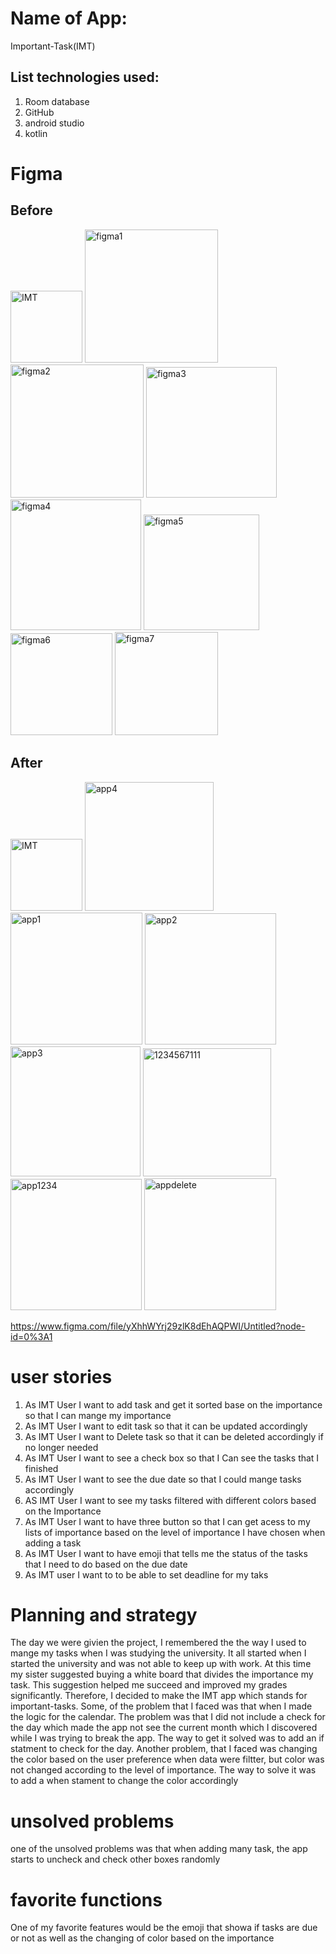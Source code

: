 #  Name of App:
Important-Task(IMT)
## List technologies used:
1. Room database 
2. GitHub
3. android studio
4. kotlin 
# Figma

## Before
<img width="115" alt="IMT" src="https://user-images.githubusercontent.com/91451257/140177872-63368f51-087b-4065-b180-670ca4ebc684.PNG">

<img width="213" alt="figma1" src="https://user-images.githubusercontent.com/91451257/140094651-cf4e2969-f988-40cc-8024-75e7ad7e43df.PNG">
<img width="213" alt="figma2" src="https://user-images.githubusercontent.com/91451257/140094709-07e1830b-b827-4a04-9036-7d256872491e.PNG">
<img width="209" alt="figma3" src="https://user-images.githubusercontent.com/91451257/140094738-acfd7267-f71c-4d81-9dc0-4ebfe1467a28.PNG">
<img width="209" alt="figma4" src="https://user-images.githubusercontent.com/91451257/140094766-2604ffca-3e68-4b56-809e-48f6d565e462.PNG">
<img width="185" alt="figma5" src="https://user-images.githubusercontent.com/91451257/140094844-d03cc528-fb0f-4b07-ae41-7a98cfd331a6.PNG">
<img width="163" alt="figma6" src="https://user-images.githubusercontent.com/91451257/140094873-a59cdb9f-ebb0-4799-9dd7-de7563cd4e4d.PNG">
<img width="165" alt="figma7" src="https://user-images.githubusercontent.com/91451257/140094910-2e6401fd-0898-4f3a-8034-d22095e4d93f.PNG">



## After
<img width="115" alt="IMT" src="https://user-images.githubusercontent.com/91451257/140177954-fc27768e-74a3-4865-b27f-7abcf62729b2.PNG">
<img width="206" alt="app4" src="https://user-images.githubusercontent.com/91451257/140093661-d0a7a2bf-1df6-4478-8167-abc213bd2db2.PNG">
<img width="211" alt="app1" src="https://user-images.githubusercontent.com/91451257/140093603-feef7aa5-b625-42f3-be36-e3f6326de643.PNG">
<img width="210" alt="app2" src="https://user-images.githubusercontent.com/91451257/140093613-69761917-e8c9-4862-ae6d-a00520160c13.PNG">
<img width="208" alt="app3" src="https://user-images.githubusercontent.com/91451257/140094501-f1589b69-fa5b-4f01-b028-1d55898dfe64.PNG">
<img width="205" alt="1234567111" src="https://user-images.githubusercontent.com/91451257/140094024-f8340924-a76f-48d1-ac46-6d51fc68f25c.PNG">
<img width="210" alt="app1234" src="https://user-images.githubusercontent.com/91451257/140094013-8e74f314-4231-4d64-8425-95f2c236903f.PNG">
<img width="211" alt="appdelete" src="https://user-images.githubusercontent.com/91451257/140178087-2a925cab-b6f2-4e98-b190-0584d7733fbd.PNG">







https://www.figma.com/file/yXhhWYrj29zlK8dEhAQPWI/Untitled?node-id=0%3A1
# user stories
1. As IMT User I want to add task and get it sorted base on the importance so that I can mange my importance
2. As IMT User I want to edit task  so that it can be updated accordingly
3. As IMT User I want to Delete task  so that it can be deleted accordingly if no longer needed
4. As IMT User I want to see a check box so that I Can see the tasks that I finished
6. As IMT User I want to see the due date so that I could mange tasks accordingly
7. AS IMT User I want to see my tasks filtered with different colors based on the Importance
8. As IMT User I want to have three button so that I can get acess to my lists of importance based on the level of importance 
I have chosen when adding a task
10. As IMT User I want to have emoji that tells me the status of the tasks that I need to do based on the due date
11. As IMT user I want to to be able to set deadline for my taks
# Planning and strategy
The day we were givien the project, I remembered the the way I used to mange my tasks when I was studying the university.
It all started when I started the university and was not able to keep up with work. At this time my sister suggested buying a white board that divides the importance my task. 
This suggestion helped me succeed and improved my grades significantly. Therefore, I decided to make the IMT app which stands for important-tasks. Some, of the problem that 
I faced was that when I made the logic for the calendar. The problem was that I did not include a check for the day which made the app not see the current month which I discovered
while I was trying to break the app. The way to get it solved was to add an if statment to check for the day. Another problem, that I faced was changing the color based on  the user
preference when data were filtter, but color was not changed according to the level of importance. The way to solve it was to add a when stament to change the color accordingly
#  unsolved problems
one of the unsolved problems was that when adding many task, the app starts to uncheck and check other boxes randomly 

#  favorite functions
One of my favorite features would be the emoji that showa if tasks are due or not as well as the changing of color based on the importance
